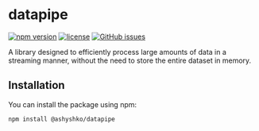 # datapipe

[![npm version](https://img.shields.io/npm/v/@ashyshko/datapipe.svg)](https://www.npmjs.com/package/datapipe)
[![license](https://img.shields.io/npm/l/@ashyshko/datapipe.svg)](https://github.com/ashyshko/datapipe/blob/master/LICENSE.txt)
[![GitHub issues](https://img.shields.io/github/issues/ashyshko/datapipe)](https://github.com/ashyshko/datapipe/issues)

A library designed to efficiently process large amounts of data in a streaming manner, without the need to store the entire dataset in memory.

## Installation

You can install the package using npm:

```bash
npm install @ashyshko/datapipe
```
